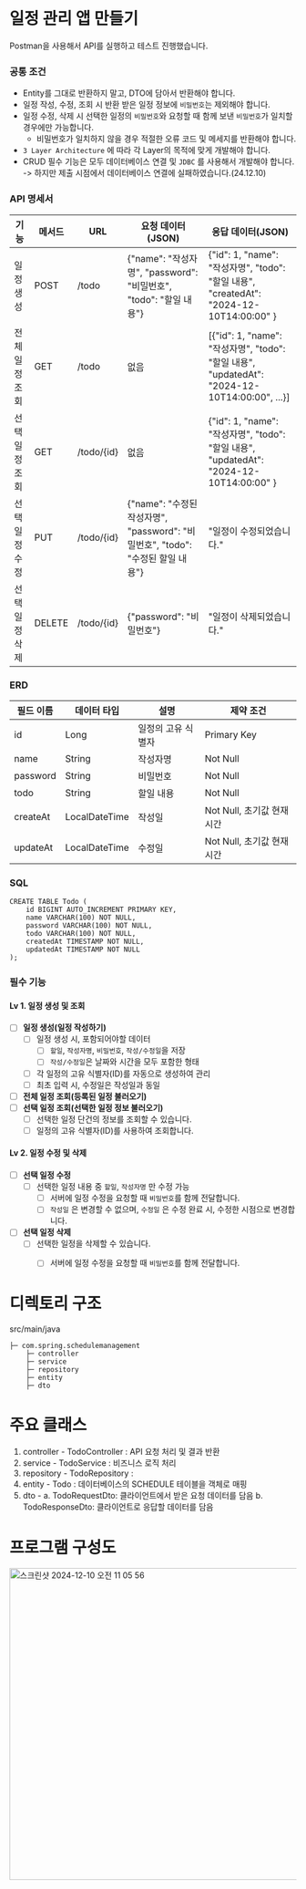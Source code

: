 # 일정 관리 앱 만들기
Postman을 사용해서 API를 실행하고 테스트 진행했습니다.

### 공통 조건
- Entity를 그대로 반환하지 말고, DTO에 담아서 반환해야 합니다.
- 일정 작성, 수정, 조회 시 반환 받은 일정 정보에 `비밀번호`는 제외해야 합니다.
- 일정 수정, 삭제 시 선택한 일정의 `비밀번호`와 요청할 때 함께 보낸 `비밀번호`가 일치할 경우에만 가능합니다.
    - 비밀번호가 일치하지 않을 경우 적절한 오류 코드 및 메세지를 반환해야 합니다.
- `3 Layer Architecture` 에 따라 각 Layer의 목적에 맞게 개발해야 합니다.
- CRUD 필수 기능은 모두 데이터베이스 연결 및 `JDBC` 를 사용해서 개발해야 합니다. -> 하지만 제출 시점에서 데이터베이스 연결에 실패하였습니다.(24.12.10)

### API 명세서

|기능|메서드|URL|요청 데이터(JSON)|응답 데이터(JSON)|
|------|---|---|---|---|
|일정 생성|POST|/todo|{"name": "작성자명", "password": "비밀번호", "todo": "할일 내용"}|{"id": 1, "name": "작성자명", "todo": "할일 내용", "createdAt": "2024-12-10T14:00:00" }|
|전체 일정 조회|GET|/todo|없음|[{"id": 1, "name": "작성자명", "todo": "할일 내용", "updatedAt": "2024-12-10T14:00:00", ...}]|
|선택 일정 조회|GET|/todo/{id}|없음|{"id": 1, "name": "작성자명", "todo": "할일 내용", "updatedAt": "2024-12-10T14:00:00" }|
|선택 일정 수정|PUT|/todo/{id}|{"name": "수정된 작성자명", "password": "비밀번호", "todo": "수정된 할일 내용"}|"일정이 수정되었습니다."|
|선택 일정 삭제|DELETE|/todo/{id}|{"password": "비밀번호"}|"일정이 삭제되었습니다."|

### ERD

|필드 이름|데이터 타입|설명|제약 조건|
|------|---|---|---|
|id|Long|일정의 고유 식별자|Primary Key|
|name|String|작성자명|Not Null|
|password|String|비밀번호|Not Null|
|todo|String|할일 내용|Not Null|
|createAt|LocalDateTime|작성일|Not Null, 초기값 현재 시간|
|updateAt|LocalDateTime|수정일|Not Null, 초기값 현재 시간|

### SQL

```
CREATE TABLE Todo (
    id BIGINT AUTO_INCREMENT PRIMARY KEY,
    name VARCHAR(100) NOT NULL,
    password VARCHAR(100) NOT NULL,
    todo VARCHAR(100) NOT NULL,
    createdAt TIMESTAMP NOT NULL,
    updatedAt TIMESTAMP NOT NULL
);
```

### 필수 기능

#### Lv 1. 일정 생성 및 조회
- [ ]  **일정 생성(일정 작성하기)**
    - [ ]  일정 생성 시, 포함되어야할 데이터
        - [ ]  `할일`, `작성자명`, `비밀번호`, `작성/수정일`을 저장
        - [ ]  `작성/수정일`은 날짜와 시간을 모두 포함한 형태
    - [ ]  각 일정의 고유 식별자(ID)를 자동으로 생성하여 관리
    - [ ]  최초 입력 시, 수정일은 작성일과 동일
- [ ] **전체 일정 조회(등록된 일정 불러오기)**
- [ ] **선택 일정 조회(선택한 일정 정보 불러오기)**
    - [ ]  선택한 일정 단건의 정보를 조회할 수 있습니다.
    - [ ]  일정의 고유 식별자(ID)를 사용하여 조회합니다.

#### Lv 2. 일정 수정 및 삭제
- [ ]  **선택 일정 수정**
    - [ ]  선택한 일정 내용 중 `할일`, `작성자명` 만 수정 가능
        - [ ]  서버에 일정 수정을 요청할 때 `비밀번호`를 함께 전달합니다.
        - [ ]  `작성일` 은 변경할 수 없으며, `수정일` 은 수정 완료 시, 수정한 시점으로 변경합니다.
- [ ]  **선택 일정 삭제**
    - [ ]  선택한 일정을 삭제할 수 있습니다.
        - [ ]  서버에 일정 수정을 요청할 때 `비밀번호`를 함께 전달합니다.
         


# 디렉토리 구조
src/main/java

    ├─ com.spring.schedulemanagement
        ├─ controller
        ├─ service
        ├─ repository
        ├─ entity
        ├─ dto

# 주요 클래스
1. controller - TodoController : API 요청 처리 및 결과 반환
2. service - TodoService : 비즈니스 로직 처리
3. repository - TodoRepository :
4. entity - Todo : 데이터베이스의 SCHEDULE 테이블을 객체로 매핑
5. dto - a. TodoRequestDto: 클라이언트에서 받은 요청 데이터를 담음 b. TodoResponseDto: 클라이언트로 응답할 데이터를 담음


# 프로그램 구성도

<img width="547" alt="스크린샷 2024-12-10 오전 11 05 56" src="https://github.com/user-attachments/assets/714e61ef-5370-4903-b317-5448838a5b95">


